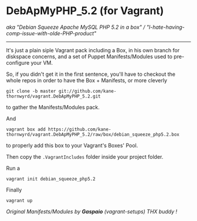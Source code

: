 # DebApMyPHP_5.2 (for Vagrant) #

*aka "Debian Squeeze Apache MySQL PHP 5.2 in a box" / "I-hate-having-comp-issue-with-olde-PHP-product"*
* * *

It's just a plain siple Vagrant pack including a Box, in his own branch for diskspace concerns, and a set of Puppet Manifests/Modules used to pre-configure your VM.

So, if you didn't get it in the first sentence, you'll have to checkout the whole repos in order to have the Box + Manifests, or more cleverly 
```Shell
git clone -b master git://github.com/kane-thornwyrd/vagrant.DebApMyPHP_5.2.git
```
to gather the Manifests/Modules pack.

And
```Shell
vagrant box add https://github.com/kane-thornwyrd/vagrant.DebApMyPHP_5.2/raw/box/debian_squeeze_php5.2.box
``` 
to properly add this box to your Vagrant's Boxes' Pool.

Then copy the `.VagrantIncludes` folder inside your project folder.

Run a
```Shell
vagrant init debian_squeeze_php5.2
```

Finally
```Shell
vagrant up
```

*Original Manifests/Modules by __Gaspaio__ (vagrant-setups) THX buddy !*